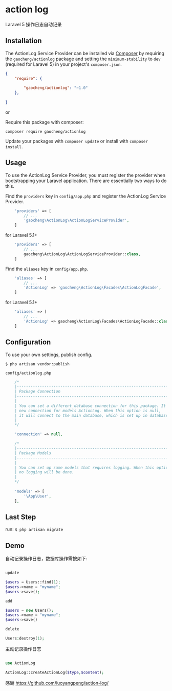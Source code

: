 # action log
Laravel 5 操作日志自动记录


## Installation

The ActionLog Service Provider can be installed via [Composer](http://getcomposer.org) by requiring the
`gaocheng/actionlog` package and setting the `minimum-stability` to `dev` (required for Laravel 5) in your
project's `composer.json`.

```json
{
    "require": {
       
        "gaocheng/actionlog": "~1.0"
    },
   
}
```

or

Require this package with composer:
```
composer require gaocheng/actionlog 
```

Update your packages with ```composer update``` or install with ```composer install```.



## Usage

To use the ActionLog Service Provider, you must register the provider when bootstrapping your Laravel application. There are
essentially two ways to do this.

Find the `providers` key in `config/app.php` and register the ActionLog Service Provider.

```php
    'providers' => [
        // ...
        'gaocheng\ActionLog\ActionLogServiceProvider',
    ]
```
for Laravel 5.1+
```php
    'providers' => [
        // ...
        gaocheng\ActionLog\ActionLogServiceProvider::class,
    ]
```

Find the `aliases` key in `config/app.php`.

```php
    'aliases' => [
        // ...
        'ActionLog' => 'gaocheng\ActionLog\Facades\ActionLogFacade',
    ]
```
for Laravel 5.1+
```php
    'aliases' => [
        // ...
        'ActionLog' => gaocheng\ActionLog\Facades\ActionLogFacade::class,
    ]
```



## Configuration

To use your own settings, publish config.

```$ php artisan vendor:publish```

`config/actionlog.php`

```php
    /*
    |--------------------------------------------------------------------------
    | Package Connection
    |--------------------------------------------------------------------------
    |
    | You can set a different database connection for this package. It will set
    | new connection for models ActionLog. When this option is null,
    | it will connect to the main database, which is set up in database.php
    |
    */

    'connection' => null,

    /*
    |--------------------------------------------------------------------------
    | Package Models
    |--------------------------------------------------------------------------
    |
    | You can set up same models that requires logging. When this option is null,
    | no logging will be done.
    |
    */
    
    'models' => [
        '\App\User',
    ],
```
## Last Step
run:
```$ php artisan migrate```

## Demo
自动记录操作日志，数据库操作需按如下:
```php

update

$users = Users::find(1);
$users->name = "myname";
$users->save();

add

$users = new Users();
$users->name = "myname";
$users->save()

delete

Users:destroy(1);

```

主动记录操作日志

```php

use ActionLog

ActionLog::createActionLog($type,$content);

```

感谢 https://github.com/luoyangpeng/action-log/

